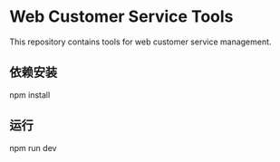 # Web Customer Service Tools

This repository contains tools for web customer service management.

## 依赖安装

npm install

## 运行

npm run dev